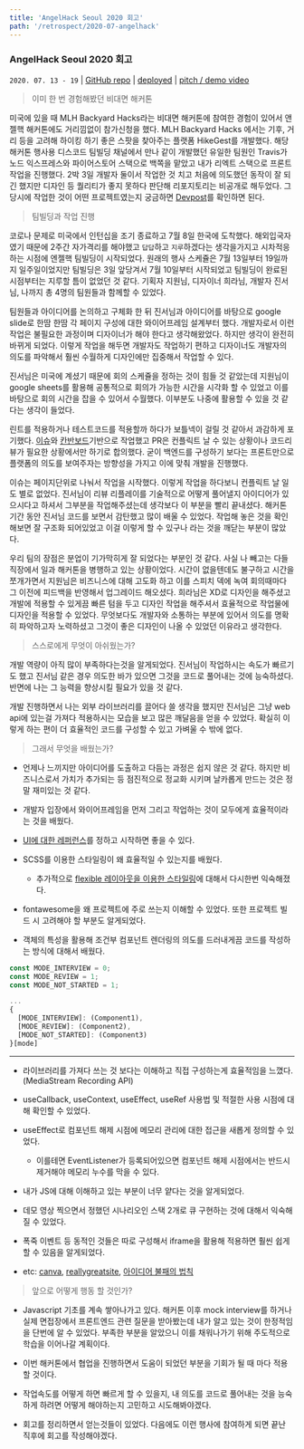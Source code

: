 ```yaml
---
title: 'AngelHack Seoul 2020 회고'
path: '/retrospect/2020-07-angelhack'
---
```


### AngelHack Seoul 2020 회고

`2020. 07. 13 - 19` | [GitHub repo](https://github.com/angelhack-2020-grey-cereal/cod-in) | [deployed](https://codin-64json.endpoint.ainize.ai/) | [pitch / demo video](https://www.youtube.com/watch?v=MCcuj5_UE9Y&feature=youtu.be)

>  이미 한 번 경험해봤던 비대면 해커톤

미국에 있을 때 MLH Backyard Hacks라는 비대면 해커톤에 참여한 경험이 있어서 앤젤핵 해커톤에도 거리낌없이 참가신청을 했다. MLH Backyard Hacks 에서는 기후, 거리 등을 고려해 하이킹 하기 좋은 스팟을 찾아주는 플랫폼 HikeGest를 개발했다. 해당 해커톤 행사용 디스코드 팀빌딩 채널에서 만나 같이 개발했던 유일한 팀원인 Travis가 노드 익스프레스와 파이어스토어 스택으로 백쪽을 맡았고 내가 리엑트 스택으로 프론트 작업을 진행했다. 2박 3일 개발자 둘이서 작업한 것 치고 처음에 의도했던 동작이 잘 되긴 했지만 디자인 등 퀄리티가 좋지 못하다 판단해 리포지토리는 비공개로 해두었다. 그 당시에 작업한 것이 어떤 프로젝트였는지 궁금하면 [Devpost](https://devpost.com/software/hikegest)를 확인하면 된다.

> 팀빌딩과 작업 진행

코로나 문제로 미국에서 인턴십을 조기 종료하고 7월 8일 한국에 도착했다. 해외입국자였기 때문에 2주간 자가격리를 해야했고 `답답`하고 `지루`하겠다는 생각을가지고 시차적응 하는 시점에 엔젤핵 팀빌딩이 시작되었다. 원래의 행사 스케쥴은 7월 13일부터 19일까지 일주일이었지만 팀빌딩은 3일 앞당겨서 7월 10일부터 시작되었고 팀빌딩이 완료된 시점부터는 지루할 틈이 없었던 것 같다. 기획자 지원님, 디자이너 희라님, 개발자 진서님, 나까지 총 4명의 팀원들과 함께할 수 있었다.

팀원들과 아이디어를 논의하고 구체화 한 뒤 진서님과 아이디어를 바탕으로 google slide로 한땀 한땀 각 페이지 구성에 대한 와이어프레임 설계부터 했다. 개발자로서 이런 작업은 불필요한 과정이며 디자이너가 해야 한다고 생각해왔었다. 하지만 생각이 완전히 바뀌게 되었다. 이렇게 작업을 해두면 개발자도 작업하기 편하고 디자이너도 개발자의 의도를 파악해서 훨씬 수월하게 디자인에만 집중해서 작업할 수 있다. 

진서님은 미국에 계셨기 때문에 회의 스케쥴을 정하는 것이 힘들 것 같았는데 지원님이 google sheets를 활용해 공통적으로 회의가 가능한 시간을 시각화 할 수 있었고 이를 바탕으로 회의 시간을 잡을 수 있어서 수월했다. 이부분도 나중에 활용할 수 있을 것 같다는 생각이 들었다.

린트를 적용하거나 테스트코드를 적용할까 하다가 보틀넥이 걸릴 것 같아서 과감하게 포기했다. [이슈](https://github.com/angelhack-2020-grey-cereal/cod-in/issues?q=is%3Aissue+is%3Aclosed)와 [칸반보드](https://github.com/angelhack-2020-grey-cereal/cod-in/projects/1)기반으로 작업했고 PR은 컨플릭트 날 수 있는 상황이나 코드리뷰가 필요한 상황에서만 하기로 합의했다. 굳이 백엔드를 구성하기 보다는 프론트만으로 플랫폼의 의도를 보여주자는 방향성을 가지고 이에 맞춰 개발을 진행했다.

이슈는 페이지단위로 나눠서 작업을 시작했다. 이렇게 작업을 하다보니 컨플릭트 날 일도 별로 없었다. 진서님이 리뷰 리플레이를 기술적으로 어떻게 풀어낼지 아이디어가 있으시다고 하셔서 그부분을 작업해주셨는데 생각보다 이 부분을 빨리 끝내셨다. 해커톤 기간 동안 진서님 코드를 보면서 감탄했고 많이 배울 수 있었다. 작업해 놓은 것을 확인해보면 잘 구조화 되어있었고 이걸 이렇게 할 수 있구나 라는 것을 깨닫는 부분이 많았다. 

우리 팀의 장점은 분업이 기가막히게 잘 되었다는 부분인 것 같다. 사실 나 빼고는 다들 직장에서 일과 해커톤을 병행하고 있는 상황이었다. 시간이 없을텐데도 불구하고 시간을 쪼개가면서 지원님은 비즈니스에 대해 고도화 하고 이를 스피치 덱에 녹여 회의때마다 그 이전에 피드백을 반영해서 업그레이드 해오셨다. 희라님은 XD로 디자인을 해주셨고 개발에 적용할 수 있게끔 빠른 텀을 두고 디자인 작업을 해주셔서 효율적으로 작업물에 디자인을 적용할 수 있었다. 무엇보다도 개발자와 소통하는 부분에 있어서 의도를 명확히 파악하고자 노력하셨고 그것이 좋은 디자인이 나올 수 있었던 이유라고 생각한다.

> 스스로에게 무엇이 아쉬웠는가?

개발 역량이 아직 많이 부족하다는것을 알게되었다. 진서님이 작업하시는 속도가 빠르기도 했고 진서님 같은 경우 의도한 바가 있으면 그것을 코드로 풀어내는 것에 능숙하셨다. 반면에 나는 그 능력을 향상시킬 필요가 있을 것 같다. 

개발 진행하면서 나는 외부 라이브러리를 끌어다 쓸 생각을 했지만 진서님은 그냥 web api에 있는걸 가져다 적용하시는 모습을 보고 많은 깨달음을 얻을 수 있었다. 확실히 이렇게 하는 편이 더 효율적인 코드를 구성할 수 있고 가벼울 수 밖에 없다. 

> 그래서 무엇을 배웠는가?

- 언제나 느끼지만 아이디어를 도출하고 다듬는 과정은 쉽지 않은 것 같다. 하지만 비즈니스로서 가치가 추가되는 등 점진적으로 정교화 시키며 날카롭게 만드는 것은 정말 재미있는 것 같다.

- 개발자 입장에서 와이어프레임을 먼저 그리고 작업하는 것이 모두에게 효율적이라는 것을 배웠다. 
- [UI에 대한 레퍼런스](https://www.hotjar.com/)를 정하고 시작하면 좋을 수 있다.

- SCSS를 이용한 스타일링이 왜 효율적일 수 있는지를 배웠다.
  - 추가적으로 [flexible 레이아웃을 이용한 스타일링](https://naradesign.github.io/article/flex-justify-align.html)에 대해서 다시한번 익숙해졌다.

- fontawesome을 왜 프로젝트에 주로 쓰는지 이해할 수 있었다. 또한 프로젝트 빌드 시 고려해야 할 부분도 알게되었다.

- 객체의 특성을 활용해 조건부 컴포넌트 렌더링의 의도를 드러내게끔 코드를 작성하는 방식에 대해서 배웠다.

```javascript
const MODE_INTERVIEW = 0;
const MODE_REVIEW = 1;
const MODE_NOT_STARTED = 1;

...
{
  [MODE_INTERVIEW]: (Component1),
  [MODE_REVIEW]: (Component2),
  [MODE_NOT_STARTED]: (Component3)
}[mode]
```

---

- 라이브러리를 가져다 쓰는 것 보다는 이해하고 직접 구성하는게 효율적임을 느꼈다.(MediaStream Recording API)

- useCallback, useContext, useEffect, useRef 사용법 및 적절한 사용 시점에 대해 확인할 수 있었다.

- useEffect로 컴포넌트 해제 시점에 메모리 관리에 대한 접근을 새롭게 정의할 수 있었다. 
  - 이를테면 EventListener가 등록되어있으면 컴포넌트 해제 시점에서는 반드시 제거해야 메모리 누수를 막을 수 있다.

- 내가 JS에 대해 이해하고 있는 부분이 너무 얕다는 것을 알게되었다.

- 데모 영상 찍으면서 정했던 시나리오인 스택 2개로 큐 구현하는 것에 대해서 익숙해질 수 있었다.

- 폭죽 이벤트 등 동적인 것들은 따로 구성해서 iframe을 활용해 적용하면 훨씬 쉽게 할 수 있음을 알게되었다.

- etc:  [canva](https://www.canva.com/), [reallygreatsite](www.reallygreatsite.com), [아이디어 불패의 법칙](https://docs.google.com/presentation/d/1JYAgNjdiCR3CC3xuRaMnfDC3-NpHkgIPDOiAD_NnOcI/edit#slide=id.g8b3dc7b853_5_49)

> 앞으로 어떻게 행동 할 것인가?

- Javascript 기초를 계속 쌓아나가고 있다. 해커톤 이후 mock interview를 하거나 실제 면접장에서 프론트엔드 관련 질문을 받아봤는데 내가 알고 있는 것이 한정적임을 단번에 알 수 있었다. 부족한 부분을 알았으니 이를 채워나가기 위해 주도적으로 학습을 이어나갈 계획이다.

- 이번 해커톤에서 협업을 진행하면서 도움이 되었던 부분을 기회가 될 때 마다 적용 할 것이다. 

- 작업속도를 어떻게 하면 빠르게 할 수 있을지, 내 의도를 코드로 풀어내는 것을 능숙하게 하려면 어떻게 해야하는지 고민하고 시도해봐야겠다.

- 회고를 정리하면서 얻는것들이 있었다. 다음에도 이런 행사에 참여하게 되면 끝난 직후에 회고를 작성해야겠다. 